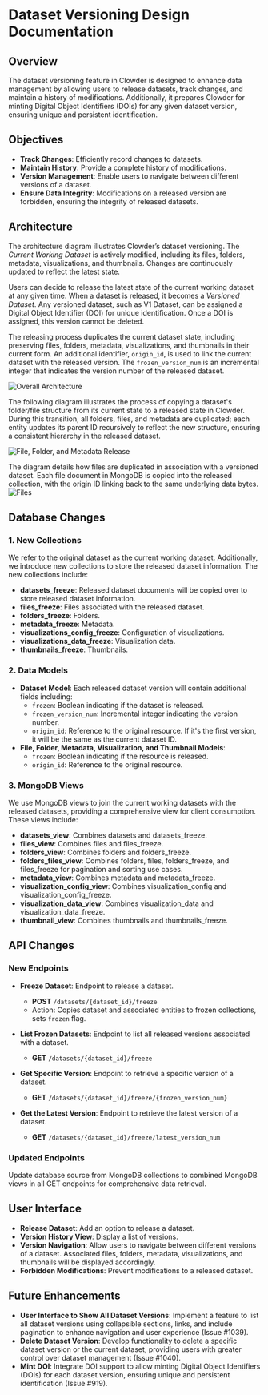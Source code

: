# Dataset Versioning Design Documentation

## Overview

The dataset versioning feature in Clowder is designed to enhance data management by allowing users to release datasets,
track changes, and maintain a history of modifications. Additionally, it prepares Clowder for minting Digital Object
Identifiers (DOIs) for any given dataset version, ensuring unique and persistent identification.

## Objectives

- **Track Changes**: Efficiently record changes to datasets.
- **Maintain History**: Provide a complete history of modifications.
- **Version Management**: Enable users to navigate between different versions of a dataset.
- **Ensure Data Integrity**: Modifications on a released version are forbidden, ensuring the integrity of released
  datasets.

## Architecture

The architecture diagram illustrates Clowder’s dataset versioning. The *Current Working Dataset* is actively modified,
including its files, folders, metadata, visualizations, and thumbnails. Changes are continuously updated to reflect the
latest state.

Users can decide to release the latest state of the current working dataset at any given time. When a dataset is
released, it becomes a *Versioned Dataset*. Any versioned dataset, such as V1 Dataset, can be assigned a Digital Object
Identifier (DOI) for unique identification. Once a DOI is assigned, this version cannot be deleted.

The releasing process duplicates the current dataset state, including preserving files, folders, metadata,
visualizations, and thumbnails in their current form. An additional identifier, `origin_id`, is used to link the
current dataset with the released version. The `frozen_version_num` is an incremental integer that indicates the
version number of the released dataset.

![Overall Architecture](../assets/images/dataset_versioning_overall_arch.jpg)

The following diagram illustrates the process of copying a dataset's folder/file structure from its current state to a
released state in Clowder. During this transition, all folders, files, and metadata are duplicated; each entity updates
its parent ID recursively to reflect the new structure, ensuring a consistent hierarchy in the released dataset.

![File, Folder, and Metadata Release](../assets/images/dataset_versioning_file_folder_metadata.jpg)

The diagram details how files are duplicated in association with a versioned dataset. Each file document in MongoDB is
copied into the released collection, with the origin ID linking back to the same underlying data bytes.
![Files](../assets/images/dataset_versioning_file.jpg)

## Database Changes

### 1. New Collections

We refer to the original dataset as the current working dataset. Additionally, we introduce new collections to store
the released dataset information. The new collections include:

- **datasets_freeze**: Released dataset documents will be copied over to store released dataset information.
- **files_freeze**: Files associated with the released dataset.
- **folders_freeze**: Folders.
- **metadata_freeze**: Metadata.
- **visualizations_config_freeze**: Configuration of visualizations.
- **visualizations_data_freeze**: Visualization data.
- **thumbnails_freeze**: Thumbnails.

### 2. Data Models

- **Dataset Model**: Each released dataset version will contain additional fields including:
    - `frozen`: Boolean indicating if the dataset is released.
    - `frozen_version_num`: Incremental integer indicating the version number.
    - `origin_id`: Reference to the original resource. If it's the first version, it will be the same as the current
      dataset ID.
- **File, Folder, Metadata, Visualization, and Thumbnail Models**:
    - `frozen`: Boolean indicating if the resource is released.
    - `origin_id`: Reference to the original resource.

### 3. MongoDB Views

We use MongoDB views to join the current working datasets with the released datasets, providing a comprehensive view
for client consumption. These views include:

- **datasets_view**: Combines datasets and datasets_freeze.
- **files_view**: Combines files and files_freeze.
- **folders_view**: Combines folders and folders_freeze.
- **folders_files_view**: Combines folders, files, folders_freeze, and files_freeze for pagination and sorting use
  cases.
- **metadata_view**: Combines metadata and metadata_freeze.
- **visualization_config_view**: Combines visualization_config and visualization_config_freeze.
- **visualization_data_view**: Combines visualization_data and visualization_data_freeze.
- **thumbnail_view**: Combines thumbnails and thumbnails_freeze.

## API Changes

### New Endpoints

- **Freeze Dataset**: Endpoint to release a dataset.
    - **POST** `/datasets/{dataset_id}/freeze`
    - Action: Copies dataset and associated entities to frozen collections, sets `frozen` flag.

- **List Frozen Datasets**: Endpoint to list all released versions associated with a dataset.
    - **GET** `/datasets/{dataset_id}/freeze`

- **Get Specific Version**: Endpoint to retrieve a specific version of a dataset.
    - **GET** `/datasets/{dataset_id}/freeze/{frozen_version_num}`

- **Get the Latest Version**: Endpoint to retrieve the latest version of a dataset.
    - **GET** `/datasets/{dataset_id}/freeze/latest_version_num`

### Updated Endpoints

Update database source from MongoDB collections to combined MongoDB views in all GET endpoints for comprehensive data
retrieval.

## User Interface

- **Release Dataset**: Add an option to release a dataset.
- **Version History View**: Display a list of versions.
- **Version Navigation**: Allow users to navigate between different versions of a dataset. Associated files, folders,
  metadata, visualizations, and thumbnails will be displayed accordingly.
- **Forbidden Modifications**: Prevent modifications to a released dataset.

## Future Enhancements

- **User Interface to Show All Dataset Versions**: Implement a feature to list all dataset versions using collapsible
  sections, links, and include pagination to enhance navigation and user experience (Issue #1039).
- **Delete Dataset Version**: Develop functionality to delete a specific dataset version or the current dataset,
  providing users with greater control over dataset management (Issue #1040).
- **Mint DOI**: Integrate DOI support to allow minting Digital Object Identifiers (DOIs) for each dataset version,
  ensuring unique and persistent identification (Issue #919).
